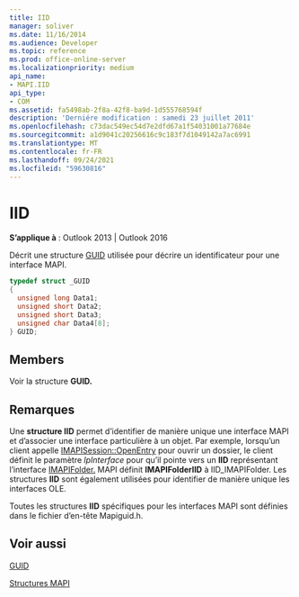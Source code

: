 ```yaml
---
title: IID
manager: soliver
ms.date: 11/16/2014
ms.audience: Developer
ms.topic: reference
ms.prod: office-online-server
ms.localizationpriority: medium
api_name:
- MAPI.IID
api_type:
- COM
ms.assetid: fa5498ab-2f8a-42f8-ba9d-1d555768594f
description: 'Derniére modification : samedi 23 juillet 2011'
ms.openlocfilehash: c73dac549ec54d7e2dfd67a1f54031001a77684e
ms.sourcegitcommit: a1d9041c20256616c9c183f7d1049142a7ac6991
ms.translationtype: MT
ms.contentlocale: fr-FR
ms.lasthandoff: 09/24/2021
ms.locfileid: "59630816"
---
```

# <a name="iid"></a>IID

  
  
**S’applique à** : Outlook 2013 | Outlook 2016 
  
Décrit une structure [GUID](guid.md) utilisée pour décrire un identificateur pour une interface MAPI. 
  
```cpp
typedef struct _GUID
{
  unsigned long Data1;
  unsigned short Data2;
  unsigned short Data3;
  unsigned char Data4[8];
} GUID;

```

## <a name="members"></a>Members

Voir la structure **GUID.** 
  
## <a name="remarks"></a>Remarques

Une **structure IID** permet d’identifier de manière unique une interface MAPI et d’associer une interface particulière à un objet. Par exemple, lorsqu’un client appelle [IMAPISession::OpenEntry](imapisession-openentry.md) pour ouvrir un dossier, le client définit le paramètre _lpInterface_ pour qu’il pointe vers un **IID** représentant l’interface [IMAPIFolder.](imapifolderimapicontainer.md) MAPI définit **IMAPIFolderIID** à IID_IMAPIFolder. Les structures **IID** sont également utilisées pour identifier de manière unique les interfaces OLE. 
  
Toutes les structures **IID** spécifiques pour les interfaces MAPI sont définies dans le fichier d’en-tête Mapiguid.h. 
  
## <a name="see-also"></a>Voir aussi



[GUID](guid.md)


[Structures MAPI](mapi-structures.md)


